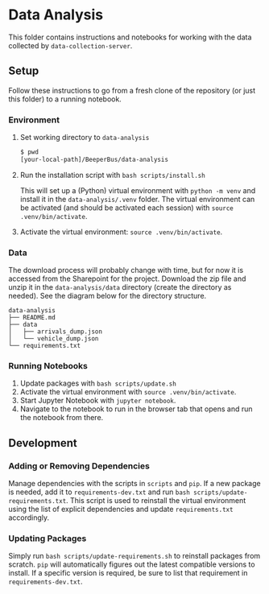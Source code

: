 # Data Analysis

This folder contains instructions and notebooks for working with the data
collected by `data-collection-server`.

## Setup

Follow these instructions to go from a fresh clone of the repository (or just
this folder) to a running notebook.

### Environment

1. Set working directory to `data-analysis`

    ```bash
    $ pwd
    [your-local-path]/BeeperBus/data-analysis
    ```

1. Run the installation script with `bash scripts/install.sh`

    This will set up a (Python) virtual environment with `python -m venv` and
    install it in the `data-analysis/.venv` folder. The virtual environment can
    be activated (and should be activated each session) with
    `source .venv/bin/activate`.

1. Activate the virtual environment: `source .venv/bin/activate`.

### Data

The download process will probably change with time, but for now it is accessed
from the Sharepoint for the project. Download the zip file and unzip it in the
`data-analysis/data` directory (create the directory as needed). See the diagram
below for the directory structure.

```text
data-analysis
├── README.md
├── data
│   ├── arrivals_dump.json
│   └── vehicle_dump.json
└── requirements.txt
```

### Running Notebooks

1. Update packages with `bash scripts/update.sh`
1. Activate the virtual environment with `source .venv/bin/activate`.
1. Start Jupyter Notebook with `jupyter notebook`.
1. Navigate to the notebook to run in the browser tab that opens and run the
notebook from there.

## Development

### Adding or Removing Dependencies

Manage dependencies with the scripts in `scripts` and `pip`. If a new package is
needed, add it to `requirements-dev.txt` and run
`bash scripts/update-requirements.txt`. This script is used to reinstall the
virtual environment using the list of explicit dependencies and update
`requirements.txt` accordingly.

### Updating Packages

Simply run `bash scripts/update-requirements.sh` to reinstall packages from
scratch. `pip` will automatically figures out the latest compatible versions to
install. If a specific version is required, be sure to list that requirement in
`requirements-dev.txt`.
